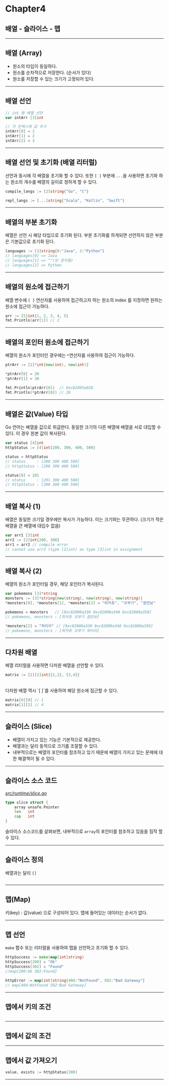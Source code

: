 # Chapter4

## 배열 - 슬라이스 - 맵

---

## 배열 (Array)

- 원소의 타입이 동일하다.
- 원소를 순차적으로 저장한다. (순서가 있다)
- 원소를 저장할 수 있는 크기가 고정되어 있다.

---

## 배열 선언

```go
// int 형 배열 선언
var intArr [3]int

// 각 인덱스에 값 추가
intArr[0] = 1
intArr[1] = 2
intArr[2] = 3
```

---

## 배열 선언 및 초기화 (배열 리터럴)

선언과 동시에 각 배열을 초기화 할 수 있다.
또한 `[ ]` 부분에 `...`을 사용하면 초기화 하는 원소의 개수를 배열의 길이로 정하게 할 수 있다.

```go
compile_langs := [2]string{"Go", "C"}

repl_langs := [...]string{"Scala", "Kotlin", "Swift"}
```

---

## 배열의 부분 초기화

배열은 선언 시 해당 타입으로 초기화 된다.
부분 초기화를 하게되면 선언하지 않은 부분은 기본값으로 초기화 된다.

```go
languages := [3]string{0:"Java", 2:"Python"}
// languages[0] => Java
// languages[1] => ""(빈 문자열)
// languages[2] => Python
```

---

## 배열의 원소에 접근하기

배열 변수에 `[ ]` 연산자를 사용하여 접근하고자 하는 원소의 index 를 지정하면 원하는 원소에 접근이 가능하다.

```go
arr := [5]int{1, 2, 3, 4, 5}
fmt.Println(arr[1]) // 2
```

---

## 배열의 포인터 원소에 접근하기

배열의 원소가 포인터인 경우에는 `*`연산자를 사용하여 접근이 가능하다.

```go
ptrArr := [2]*int{new(int), new(int)}

*ptrArr[0] = 20
*ptrArr[1] = 30

fmt.Println(ptrArr[0])  // 0xc82005e028
fmt.Println(*ptrArr[0]) // 20
```

---

## 배열은 값(Value) 타입

Go 언어는 배열을 값으로 취급한다.
동일한 크기의 다른 배열에 배열을 서로 대입할 수 있다.
이 경우 원본 값이 복사된다.

```go
var status [4]int
httpStatus := [4]int{200, 300, 400, 500}

status = httpStatus
// status     : [200 300 400 500]
// httpStatus : [200 300 400 500]

status[0] = 201
// status     : [201 300 400 500]
// httpStatus : [200 300 400 500]
```

---

## 배열 복사 (1)

배열은 동일한 크기일 경우에만 복사가 가능하다.
이는 크기와는 무관하다. (크기가 작은 배열을 큰 배열에 대입수 없음)

```go
var arr1 [3]int
arr2 := [2]int{200, 300}
arr1 = arr2 // compile error
// cannot use arr2 (type [2]int) as type [3]int in assignment
```

---

## 배열 복사 (2)

배열의 원소가 포인터일 경우, 해당 포인터가 복사된다.

```go
var pokemons [3]*string
monsters := [3]*string{new(string), new(string), new(string)}
*monsters[0], *monsters[1], *monsters[2] = "피카츄", "꼬부기", "잠만보"

pokemons = monsters   // [0xc82000a330 0xc82000a340 0xc82000a350]
// pokemons, monsters : [피카츄 꼬부기 잠만보]

*monsters[2] = "파이리" // [0xc82000a330 0xc82000a340 0xc82000a350]
// pokemons, monsters : [피카츄 꼬부기 파이리]
```

---

## 다차원 배열

배열 리터럴을 사용하면 다차원 배열을 선언할 수 있다.

```go
matrix := [2][2]int{{1,2}, {3,4}}
```
<br />
다차원 배열 역시 `[ ]`를 사용하여 해당 원소에 접근할 수 있다.

```go
matrix[0][0] // 1
matrix[1][1] // 4
```
---

## 슬라이스 (Slice)

- 배열이 가지고 있는 기능은 기본적으로 제공한다.
- 배열과는 달리 동적으로 크기를 조절할 수 있다.
- 내부적으로는 배열의 포인터를 참조하고 있기 때문에 배열이 가지고 있는 문제에 대한 해결책이 될 수 있다.

---

## 슬라이스 소스 코드

*[src/runtime/slice.go](https://golang.org/src/runtime/slice.go)*

```go
type slice struct {
    array unsafe.Pointer
    len   int
    cap   int
}
```

슬라이스 소스코드를 살펴보면, 내부적으로 `array`의 포인터를 참조하고 있음을 짐작 할 수 있다.

---

## 슬라이스 정의

배열과는 달리 `[]`

```go

```

---

## 맵(Map)

키(key) : 값(value) 으로 구성되어 있다.
맵에 들어있는 데이터는 순서가 없다.

---

## 맵 선언

`make` 함수 또는 리터럴을 사용하여 맵을 선언하고 초기화 할 수 있다.

```go
httpSuccess := make(map[int]string)
httpSuccess[200] = "Ok"
httpSuccess[302] = "Found"
//map[200:Ok 302:Found]

httpError := map[int]string{404:"NotFound", 502:"Bad Gateway"}
// map[404:NotFound 502:Bad Gateway]
```

---

## 맵에서 키의 조건

```go

```

---

## 맵에서 값의 조건

---

## 맵에서 값 가져오기

```go
value, exists := httpStatus[200]

```

---
